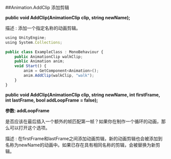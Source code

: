 ##Animation.AddClip 添加剪辑

**public void AddClip(AnimationClip clip, string newName);**

描述 : 添加一个指定名称的动画剪辑。

```javascript
using UnityEngine;
using System.Collections;
 
public class ExampleClass : MonoBehaviour {
    public AnimationClip walkClip;
    public Animation anim;
    void Start() {
        anim = GetComponent<Animation>();
        anim.AddClip(walkClip, "walk");
    }
}
```


**public void AddClip(AnimationClip clip, string newName, int firstFrame, int lastFrame, bool addLoopFrame = false);**

**参数: addLoopFrame**

是否应该在最后插入一个额外的帧匹配第一帧？如果你在制作一个循环的动画，那么可以打开这个选项。

描述 : 在firstFrame和lastFrame之间添加动画剪辑，新的动画剪辑也会被添加到名称为newName的动画中。如果已存在具有相同名称的剪辑，会被替换为新剪辑。